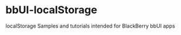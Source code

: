 bbUI-localStorage
=================

localStorage Samples and tutorials intended for BlackBerry bbUI apps
